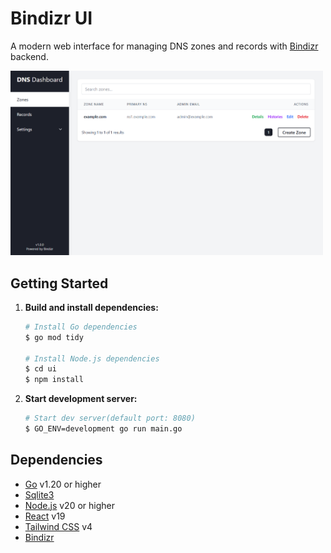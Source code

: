 # Bindizr UI

A modern web interface for managing DNS zones and records with [Bindizr](https://github.com/kweonminsung/bindizr) backend.

<img src="public/example.png" alt="Bindizr UI Screenshot" width="500" />

## Getting Started

1. **Build and install dependencies:**

   ```bash
   # Install Go dependencies
   $ go mod tidy

   # Install Node.js dependencies
   $ cd ui
   $ npm install
   ```

2. **Start development server:**

   ```bash
   # Start dev server(default port: 8080)
   $ GO_ENV=development go run main.go
   ```

## Dependencies

- [Go](https://golang.org/) v1.20 or higher
- [Sqlite3](https://sqlite.org/)
- [Node.js](https://nodejs.org) v20 or higher
- [React](https://reactjs.org/) v19
- [Tailwind CSS](https://tailwindcss.com/) v4
- [Bindizr](https://github.com/kweonminsung/bindizr)
